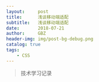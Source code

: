 ```yaml
---
layout:     post
title:      浅谈移动端适配
subtitle:   浅谈移动端适配
date:       2018-07-21
author:     GBZ
header-img: img/post-bg-debug.png
catalog: true
tags:
    - CSS
---
```



>技术学习记录




	


